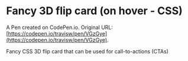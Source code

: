 # Fancy 3D flip card (on hover - CSS)

A Pen created on CodePen.io. Original URL: [https://codepen.io/travisw/pen/VGzGye](https://codepen.io/travisw/pen/VGzGye).

Fancy CSS 3D flip card that can be used for call-to-actions (CTAs)